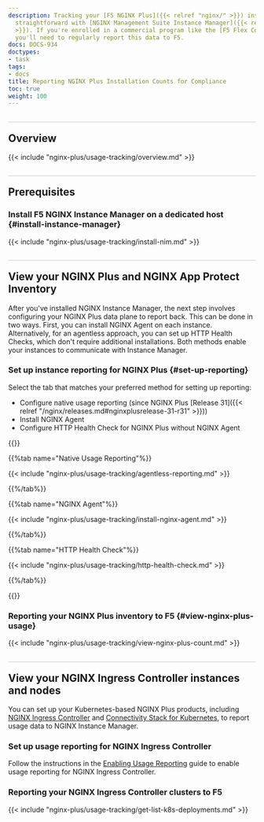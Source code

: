```yaml
---
description: Tracking your [F5 NGINX Plus]({{< relref "nginx/" >}}) installations is
  straightforward with [NGINX Management Suite Instance Manager]({{< relref "nms/nim/"
  >}}). If you're enrolled in a commercial program like the [F5 Flex Consumption Program](https://www.f5.com/products/get-f5/flex-consumption-program),
  you'll need to regularly report this data to F5.
docs: DOCS-934
doctypes:
- task
tags:
- docs
title: Reporting NGINX Plus Installation Counts for Compliance
toc: true
weight: 100
---
```


<style>
h2 {
  border-top: 1px solid #ccc;
  padding-top:20px;
}
</style>

## Overview

{{< include "nginx-plus/usage-tracking/overview.md" >}}

## Prerequisites

### Install F5 NGINX Instance Manager on a dedicated host {#install-instance-manager}

{{< include "nginx-plus/usage-tracking/install-nim.md" >}}


## View your NGINX Plus and NGINX App Protect Inventory

After you've installed NGINX Instance Manager, the next step involves configuring your NGINX Plus data plane to report back. This can be done in two ways. First, you can install NGINX Agent on each instance. Alternatively, for an agentless approach, you can set up HTTP Health Checks, which don't require additional installations. Both methods enable your instances to communicate with Instance Manager.

### Set up instance reporting for NGINX Plus {#set-up-reporting}

Select the tab that matches your preferred method for setting up reporting:

- Configure native usage reporting (since NGINX Plus [Release 31]({{< relref "/nginx/releases.md#nginxplusrelease-31-r31" >}}))
- Install NGINX Agent
- Configure HTTP Health Check for NGINX Plus without NGINX Agent

{{<tabs name="configure-reporting">}}

{{%tab name="Native Usage Reporting"%}}

{{< include "nginx-plus/usage-tracking/agentless-reporting.md" >}}

{{%/tab%}}

{{%tab name="NGINX Agent"%}}

{{< include "nginx-plus/usage-tracking/install-nginx-agent.md" >}}

{{%/tab%}}

{{%tab name="HTTP Health Check"%}}

{{< include "nginx-plus/usage-tracking/http-health-check.md" >}}

{{%/tab%}}

{{</tabs>}}

### Reporting your NGINX Plus inventory to F5 {#view-nginx-plus-usage}

{{< include "nginx-plus/usage-tracking/view-nginx-plus-count.md" >}}

## View your NGINX Ingress Controller instances and nodes

You can set up your Kubernetes-based NGINX Plus products, including [NGINX Ingress Controller](https://www.nginx.com/products/nginx-ingress-controller/) and [Connectivity Stack for Kubernetes](https://www.nginx.com/solutions/kubernetes/), to report usage data to NGINX Instance Manager.

### Set up usage reporting for NGINX Ingress Controller

Follow the instructions in the [Enabling Usage Reporting](https://docs.nginx.com/nginx-ingress-controller/usage-reporting/) guide to enable usage reporting for NGINX Ingress Controller.

### Reporting your NGINX Ingress Controller clusters to F5

{{< include "nginx-plus/usage-tracking/get-list-k8s-deployments.md" >}}
